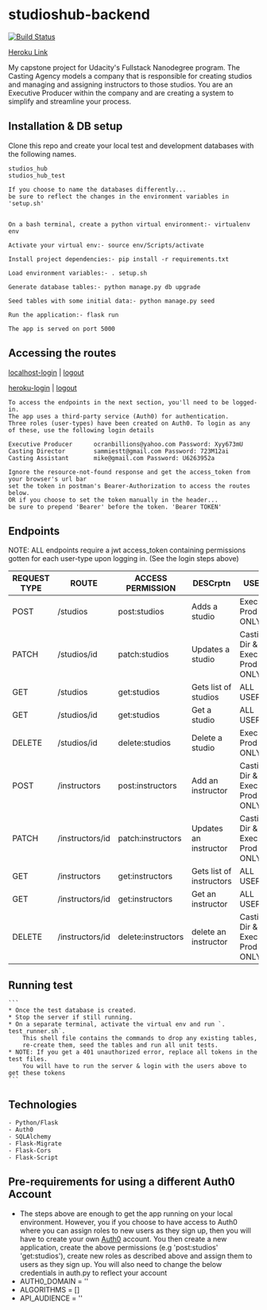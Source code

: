 # studioshub-backend
[![Build Status](https://travis-ci.org/ocranbillions/studioshub-backend.svg?branch=develop)](https://travis-ci.org/ocranbillions/studioshub-backend)


[Heroku Link](https://studioshub-api.herokuapp.com/)

My capstone project for Udacity's Fullstack Nanodegree program.
The Casting Agency models a company that is responsible for creating studios and managing and assigning instructors to those studios. 
You are an Executive Producer within the company and are creating a system to simplify and streamline your process.

## Installation & DB setup

Clone this repo and create your local test and development databases with the following names.

    studios_hub      
    studios_hub_test

    If you choose to name the databases differently...
    be sure to reflect the changes in the environment variables in 'setup.sh'


    On a bash terminal, create a python virtual environment:- virtualenv env

    Activate your virtual env:- source env/Scripts/activate

    Install project dependencies:- pip install -r requirements.txt

    Load environment variables:- . setup.sh

    Generate database tables:- python manage.py db upgrade
    
    Seed tables with some initial data:- python manage.py seed

    Run the application:- flask run

    The app is served on port 5000


## Accessing the routes
[localhost-login](https://ocran.auth0.com/authorize?audience=studios&response_type=token&client_id=cliVni40Jsk2gPmMkw43vXhY8c65Uyql&redirect_uri=http://localhost:5000/login-results) |
[logout](https://ocran.auth0.com/v2/logout?client_id=cliVni40Jsk2gPmMkw43vXhY8c65Uyql&returnTo=http://localhost:5000/logout)

[heroku-login](https://ocran.auth0.com/authorize?audience=studios&response_type=token&client_id=cliVni40Jsk2gPmMkw43vXhY8c65Uyql&redirect_uri=http://localhost:5000/login-results) |
[logout](https://ocran.auth0.com/v2/logout?client_id=cliVni40Jsk2gPmMkw43vXhY8c65Uyql&returnTo=http://localhost:5000/logout)

    To access the endpoints in the next section, you'll need to be logged-in.
    The app uses a third-party service (Auth0) for authentication.
    Three roles (user-types) have been created on Auth0. To login as any of these, use the following login details

    Executive Producer      ocranbillions@yahoo.com Password: Xyy673mU
    Casting Director        sammiestt@gmail.com Password: 723M12ai
    Casting Assistant       mike@gmail.com Password: U6263952a

    Ignore the resource-not-found response and get the access_token from your browser's url bar
    set the token in postman's Bearer-Authorization to access the routes below.
    OR if you choose to set the token manually in the header...
    be sure to prepend 'Bearer' before the token. 'Bearer TOKEN'




## Endpoints

NOTE: ALL endpoints require a jwt access_token containing permissions gotten for each user-type upon logging in. (See the login steps above) 

| REQUEST TYPE | ROUTE | ACCESS PERMISSION | DESCrptn | USER | BODY |
| ------------- | ----- | ------------- | ------------- |------------- | ------------- |
| POST | /studios | post:studios | Adds a studio | Exec Prod ONLY | { bizname:"String", opening_date:"YYYY-MM-DD" } |
| PATCH | /studios/id | patch:studios | Updates a studio |Casting Dir & Exec Prod ONLY | { bizname:"String", opening_date:"YYYY-MM-DD" } |
| GET | /studios | get:studios | Gets list of studios | ALL USERS | N/A |
| GET | /studios/id | get:studios | Get a studio | ALL USERS | N/A |
| DELETE | /studios/id | delete:studios | Delete a studio | Exec Prod ONLY | N/A |
| POST | /instructors | post:instructors | Add an instructor | Casting Dir & Exec Prod ONLY | { name:"String", age:"Number", gender:"String" } |
| PATCH | /instructors/id | patch:instructors | Updates an instructor | Casting Dir & Exec Prod ONLY | { name:"optional String", age:"optional Number" gender:"optional String" } |
| GET | /instructors | get:instructors | Gets list of instructors| ALL USERS | N/A |
| GET | /instructors/id | get:instructors | Get an instructor | ALL USERS | N/A |
| DELETE | /instructors/id | delete:instructors | delete an instructor | Casting Dir & Exec Prod ONLY | N/A |



## Running test
    ```
    * Once the test database is created.
    * Stop the server if still running.
    * On a separate terminal, activate the virtual env and run `. test_runner.sh`. 
        This shell file contains the commands to drop any existing tables,
        re-create them, seed the tables and run all unit tests.
    * NOTE: If you get a 401 unauthorized error, replace all tokens in the test files.
        You will have to run the server & login with the users above to get these tokens
    ```


## Technologies

    - Python/Flask
    - Auth0
    - SQLAlchemy
    - Flask-Migrate
    - Flask-Cors
    - Flask-Script


## Pre-requirements for using a different Auth0 Account
- The steps above are enough to get the app running on your local environment. However, you if you choose to have access to Auth0 where you can assign roles to new users as they sign up, then you will have to create your own [Auth0](https://auth0.com/) account. You then create a new application, create the above permissions (e.g 'post:studios' 'get:studios'), create new roles as described above and assign them to users as they sign up.
You will also need to change the below credentials in auth.py to reflect your account
- AUTH0_DOMAIN = ''
- ALGORITHMS = []
- API_AUDIENCE = ''






